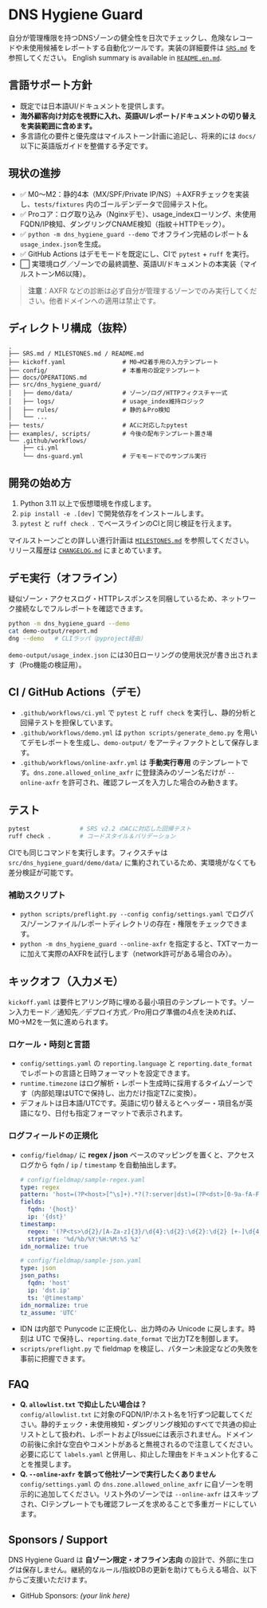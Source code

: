 # DNS Hygiene Guard

自分が管理権限を持つDNSゾーンの健全性を日次でチェックし、危険なレコードや未使用候補をレポートする自動化ツールです。実装の詳細要件は [`SRS.md`](SRS.md) を参照してください。
English summary is available in [`README.en.md`](README.en.md).

## 言語サポート方針

- 既定では日本語UI/ドキュメントを提供します。
- **海外顧客向け対応を視野に入れ、英語UI/レポート/ドキュメントの切り替えを実装範囲に含めます。**
- 多言語化の要件と優先度はマイルストーン計画に追記し、将来的には `docs/` 以下に英語版ガイドを整備する予定です。

## 現状の進捗

- ✅ M0〜M2：静的4本（MX/SPF/Private IP/NS）＋AXFRチェックを実装し、`tests/fixtures` 内のゴールデンデータで回帰テスト化。
- ✅ Proコア：ログ取り込み（Nginxデモ）、usage_indexローリング、未使用FQDN/IP検知、ダングリングCNAME検知（指紋＋HTTPモック）。
- ✅ `python -m dns_hygiene_guard --demo` でオフライン完結のレポート＆`usage_index.json`を生成。
- ✅ GitHub Actions はデモモードを既定にし、CIで `pytest` + `ruff` を実行。
- ⬜️ 実環境ログ／ゾーンでの最終調整、英語UI/ドキュメントの本実装（マイルストーンM6以降）。

> **注意**：AXFR などの診断は必ず自分が管理するゾーンでのみ実行してください。他者ドメインへの適用は禁止です。

## ディレクトリ構成（抜粋）

```
.
├── SRS.md / MILESTONES.md / README.md
├── kickoff.yaml                # M0→M2着手用の入力テンプレート
├── config/                     # 本番用の設定テンプレート
├── docs/OPERATIONS.md
├── src/dns_hygiene_guard/
│   ├── demo/data/              # ゾーン/ログ/HTTPフィクスチャ一式
│   ├── logs/                   # usage_index維持ロジック
│   ├── rules/                  # 静的＆Pro検知
│   └── ...
├── tests/                      # ACに対応したpytest
├── examples/, scripts/         # 今後の配布テンプレート置き場
└── .github/workflows/
    ├── ci.yml
    └── dns-guard.yml           # デモモードでのサンプル実行
```

## 開発の始め方

1. Python 3.11 以上で仮想環境を作成します。
2. `pip install -e .[dev]` で開発依存をインストールします。
3. `pytest` と `ruff check .` でベースラインのCIと同じ検証を行えます。

マイルストーンごとの詳しい進行計画は [`MILESTONES.md`](MILESTONES.md) を参照してください。
リリース履歴は [`CHANGELOG.md`](CHANGELOG.md) にまとめています。

## デモ実行（オフライン）

疑似ゾーン・アクセスログ・HTTPレスポンスを同梱しているため、ネットワーク接続なしでフルレポートを確認できます。

```bash
python -m dns_hygiene_guard --demo
cat demo-output/report.md
dng --demo   # CLIラッパ（pyproject経由）
```

`demo-output/usage_index.json` には30日ローリングの使用状況が書き出されます（Pro機能の検証用）。

## CI / GitHub Actions（デモ）

- `.github/workflows/ci.yml` で `pytest` と `ruff check` を実行し、静的分析と回帰テストを担保しています。
- `.github/workflows/demo.yml` は `python scripts/generate_demo.py` を用いてデモレポートを生成し、`demo-output/` をアーティファクトとして保存します。
- `.github/workflows/online-axfr.yml` は **手動実行専用** のテンプレートです。`dns.zone.allowed_online_axfr` に登録済みのゾーン名だけが `--online-axfr` を許可され、確認フレーズを入力した場合のみ動きます。

## テスト

```bash
pytest              # SRS v2.2 のACに対応した回帰テスト
ruff check .        # コードスタイル＆バリデーション
```

CIでも同じコマンドを実行します。フィクスチャは `src/dns_hygiene_guard/demo/data/` に集約されているため、実環境がなくても差分検証が可能です。

### 補助スクリプト

- `python scripts/preflight.py --config config/settings.yaml` でログパス/ゾーンファイル/レポートディレクトリの存在・権限をチェックできます。
- `python -m dns_hygiene_guard --online-axfr` を指定すると、TXTマーカーに加えて実際のAXFRを試行します（network許可がある場合のみ）。

## キックオフ（入力メモ）

`kickoff.yaml` は要件ヒアリング時に埋める最小項目のテンプレートです。ゾーン入力モード／通知先／デプロイ方式／Pro用ログ準備の4点を決めれば、M0→M2を一気に進められます。

### ロケール・時刻と言語

- `config/settings.yaml` の `reporting.language` と `reporting.date_format` でレポートの言語と日時フォーマットを設定できます。
- `runtime.timezone` はログ解析・レポート生成時に採用するタイムゾーンです（内部処理はUTCで保持し、出力だけ指定TZに変換）。
- デフォルトは日本語/UTCです。英語に切り替えるとヘッダー・項目名が英語になり、日付も指定フォーマットで表示されます。

### ログフィールドの正規化

- `config/fieldmap/` に **regex / json** ベースのマッピングを置くと、アクセスログから `fqdn` / `ip` / `timestamp` を自動抽出します。
  ```yaml
  # config/fieldmap/sample-regex.yaml
  type: regex
  pattern: 'host=(?P<host>[^\s]+).*?(?:server|dst)=(?P<dst>[0-9a-fA-F\.:]+)'
  fields:
    fqdn: '{host}'
    ip: '{dst}'
  timestamp:
    regex: '(?P<ts>\d{2}/[A-Za-z]{3}/\d{4}:\d{2}:\d{2}:\d{2} [+-]\d{4})'
    strptime: '%d/%b/%Y:%H:%M:%S %z'
  idn_normalize: true
  ```
  ```yaml
  # config/fieldmap/sample-json.yaml
  type: json
  json_paths:
    fqdn: 'host'
    ip: 'dst.ip'
    ts: '@timestamp'
  idn_normalize: true
  tz_assume: 'UTC'
  ```
- IDN は内部で Punycode に正規化し、出力時のみ Unicode に戻します。時刻は UTC で保持し、`reporting.date_format` で出力TZを制御します。
- `scripts/preflight.py` で fieldmap を検証し、パターン未設定などの失敗を事前に把握できます。

## FAQ

- **Q. `allowlist.txt` で抑止したい場合は？**  
  `config/allowlist.txt` に対象のFQDN/IP/ホスト名を1行ずつ記載してください。静的チェック・未使用検知・ダングリング検知のすべてで共通の抑止リストとして扱われ、レポートおよびIssueには表示されません。ドメインの前後に余計な空白やコメントがあると無視されるので注意してください。必要に応じて `labels.yaml` と併用し、抑止した理由をドキュメント化することを推奨します。
- **Q. `--online-axfr` を誤って他社ゾーンで実行したくありません**  
  `config/settings.yaml` の `dns.zone.allowed_online_axfr` に自ゾーンを明示的に追加してください。リスト外のゾーンでは `--online-axfr` はスキップされ、CIテンプレートでも確認フレーズを求めることで多重ガードにしています。

## Sponsors / Support

DNS Hygiene Guard は **自ゾーン限定・オフライン志向** の設計で、外部に生ログは保存しません。継続的なルール/指紋DBの更新を助けてもらえる場合、以下からご支援いただけます。

- GitHub Sponsors: *(your link here)*
